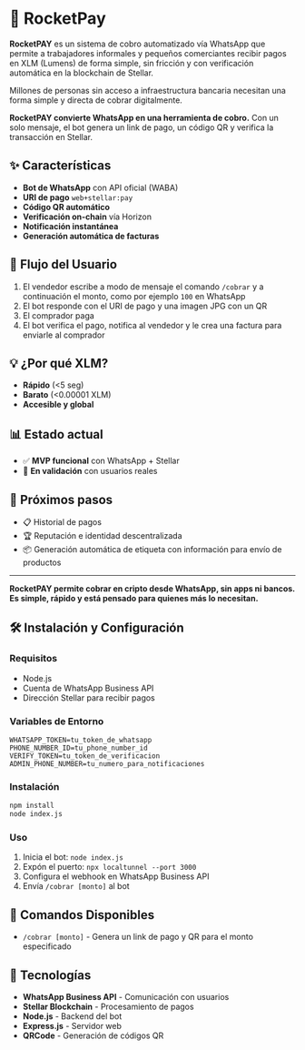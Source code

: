 # 🚀 RocketPay

**RocketPAY** es un sistema de cobro automatizado vía WhatsApp que permite a trabajadores informales y pequeños comerciantes recibir pagos en XLM (Lumens) de forma simple, sin fricción y con verificación automática en la blockchain de Stellar.

Millones de personas sin acceso a infraestructura bancaria necesitan una forma simple y directa de cobrar digitalmente.

**RocketPAY convierte WhatsApp en una herramienta de cobro.** Con un solo mensaje, el bot genera un link de pago, un código QR y verifica la transacción en Stellar.

## ✨ Características

- **Bot de WhatsApp** con API oficial (WABA)
- **URI de pago** `web+stellar:pay`
- **Código QR automático**
- **Verificación on-chain** vía Horizon
- **Notificación instantánea**
- **Generación automática de facturas**

## 🔄 Flujo del Usuario

1. El vendedor escribe a modo de mensaje el comando `/cobrar` y a continuación el monto, como por ejemplo `100` en WhatsApp
2. El bot responde con el URI de pago y una imagen JPG con un QR
3. El comprador paga
4. El bot verifica el pago, notifica al vendedor y le crea una factura para enviarle al comprador

## 💡 ¿Por qué XLM?

- **Rápido** (<5 seg)
- **Barato** (<0.00001 XLM)
- **Accesible y global**

## 📊 Estado actual

- ✅ **MVP funcional** con WhatsApp + Stellar
- 🔄 **En validación** con usuarios reales

## 🚀 Próximos pasos

- 📋 Historial de pagos
- 🏆 Reputación e identidad descentralizada
- 📦 Generación automática de etiqueta con información para envío de productos

---

**RocketPAY permite cobrar en cripto desde WhatsApp, sin apps ni bancos. Es simple, rápido y está pensado para quienes más lo necesitan.**

## 🛠️ Instalación y Configuración

### Requisitos
- Node.js
- Cuenta de WhatsApp Business API
- Dirección Stellar para recibir pagos

### Variables de Entorno
```env
WHATSAPP_TOKEN=tu_token_de_whatsapp
PHONE_NUMBER_ID=tu_phone_number_id
VERIFY_TOKEN=tu_token_de_verificacion
ADMIN_PHONE_NUMBER=tu_numero_para_notificaciones
```

### Instalación
```bash
npm install
node index.js
```

### Uso
1. Inicia el bot: `node index.js`
2. Expón el puerto: `npx localtunnel --port 3000`
3. Configura el webhook en WhatsApp Business API
4. Envía `/cobrar [monto]` al bot

## 📱 Comandos Disponibles

- `/cobrar [monto]` - Genera un link de pago y QR para el monto especificado

## 🔗 Tecnologías

- **WhatsApp Business API** - Comunicación con usuarios
- **Stellar Blockchain** - Procesamiento de pagos
- **Node.js** - Backend del bot
- **Express.js** - Servidor web
- **QRCode** - Generación de códigos QR

